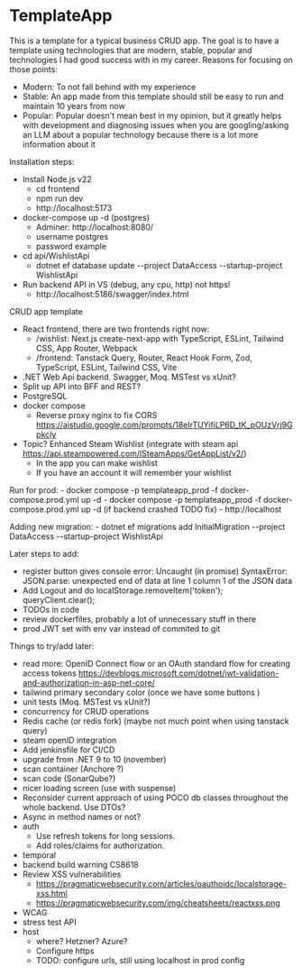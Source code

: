 # TemplateApp

This is a template for a typical business CRUD app. The goal is to have a template using technologies that are modern, stable, popular and technologies I had good success with in my career. Reasons for focusing on those points:
- Modern: To not fall behind with my experience 
- Stable: An app made from this template should still be easy to run and maintain 10 years from now
- Popular: Popular doesn't mean best in my opinion, but it greatly helps with development and diagnosing issues when you are googling/asking an LLM about a popular technology because there is a lot more information about it

Installation steps:
- Install Node.js v22
    - cd frontend
    - npm run dev
    - http://localhost:5173
- docker-compose up -d (postgres)
    - Adminer: http://localhost:8080/
    - username postgres
    - password example
- cd api/WishlistApi
    - dotnet ef database update --project DataAccess --startup-project WishlistApi
- Run backend API in VS (debug, any cpu, http) not https!
    - http://localhost:5186/swagger/index.html


CRUD app template
- React frontend, there are two frontends right now:
    - /wishlist: Next.js create-next-app with TypeScript, ESLint, Tailwind CSS, App Router, Webpack
    - /frontend: Tanstack Query, Router, React Hook Form, Zod, TypeScript, ESLint, Tailwind CSS, Vite
- .NET Web Api backend. Swagger, Moq. MSTest vs xUnit?
- Split up API into BFF and REST?
- PostgreSQL
- docker compose
    - Reverse proxy nginx to fix CORS https://aistudio.google.com/prompts/18eIrTUYifiLP6D_tK_pOUzVrj9Gpkcly
- Topic? Enhanced Steam Wishlist (integrate with steam api https://api.steampowered.com/ISteamApps/GetAppList/v2/)
    - In the app you can make wishlist
    - If you have an account it will remember your wishlist

Run for prod:
    - docker compose -p templateapp_prod -f docker-compose.prod.yml up -d
    - docker compose -p templateapp_prod -f docker-compose.prod.yml up -d (if backend crashed TODO fix)
    - http://localhost

Adding new migration:
    - dotnet ef migrations add InitialMigration --project DataAccess --startup-project WishlistApi


Later steps to add:
- register button gives console error: Uncaught (in promise) SyntaxError: JSON.parse: unexpected end of data at line 1 column 1 of the JSON data
- Add Logout and do localStorage.removeItem('token'); queryClient.clear();
- TODOs in code
- review dockerfiles, probably a lot of unnecessary stuff in there
- prod JWT set with env var instead of commited to git

Things to try/add later:
- read more: OpenID Connect flow or an OAuth standard flow for creating access tokens https://devblogs.microsoft.com/dotnet/jwt-validation-and-authorization-in-asp-net-core/
- tailwind primary secondary color (once we have some buttons )
- unit tests (Moq. MSTest vs xUnit?)
- concurrency for CRUD operations
- Redis cache (or redis fork) (maybe not much point when using tanstack query)
- steam openID integration
- Add jenkinsfile for CI/CD
- upgrade from .NET 9 to 10 (november)
- scan container (Anchore ?)
- scan code (SonarQube?)
- nicer loading screen (use with suspense)
- Reconsider current approach of using POCO db classes throughout the whole backend. Use DTOs?
- Async in method names or not?
- auth
    - Use refresh tokens for long sessions.
    - Add roles/claims for authorization.
- temporal
- backend build warning CS8618
- Review XSS vulnerabilities
    - https://pragmaticwebsecurity.com/articles/oauthoidc/localstorage-xss.html
    - https://pragmaticwebsecurity.com/img/cheatsheets/reactxss.png
- WCAG
- stress test API
- host
    - where? Hetzner? Azure?
    - Configure https
    - TODO: configure urls, still using localhost in prod config